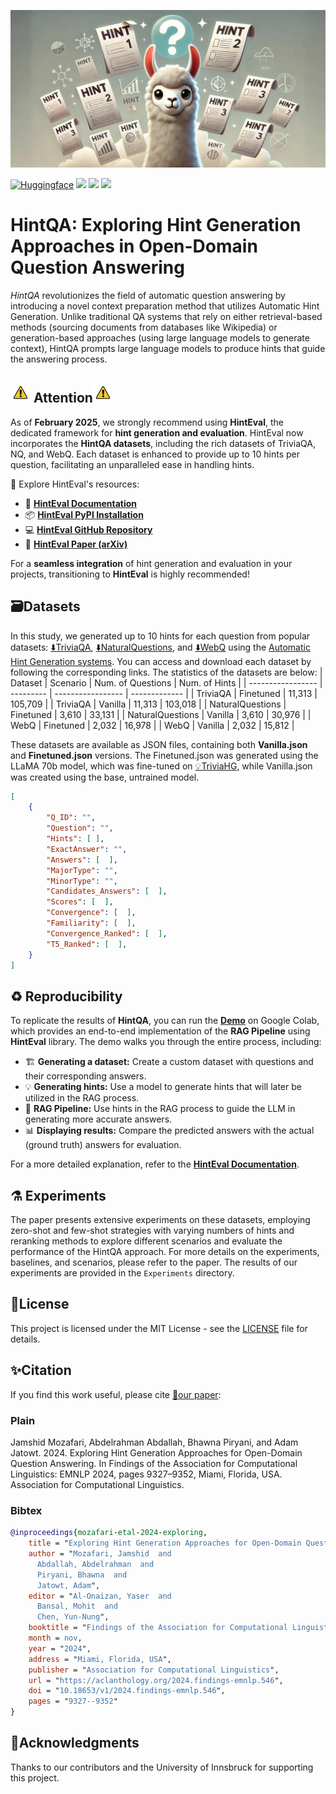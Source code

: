 ![Alt text](images/banner.jpeg "HintQA")

<span align="center">
    <a href="https://huggingface.co/datasets/JamshidJDMY/HintQA/tree/main"><img alt="Huggingface" src="https://img.shields.io/static/v1?label=Datasets&message=HintQA&logo=huggingface&color=20BEFF"/></a>
</span>
<a href="https://doi.org/10.18653/v1/2024.findings-emnlp.546"><img src="https://img.shields.io/static/v1?label=Paper&message=ACL Anthology&color=green&logo=arxiv"></a>
<a href="https://colab.research.google.com/github/DataScienceUIBK/HintQA/blob/main/Code/demo.ipynb"><img src="https://img.shields.io/static/v1?label=Colab&message=Demo&logo=Google%20Colab&color=f9ab00"></a>
<a href="https://opensource.org/license/mit"><img src="https://img.shields.io/static/v1?label=License&message=MIT&color=red"></a>


# HintQA: Exploring Hint Generation Approaches in Open-Domain Question Answering
*HintQA* revolutionizes the field of automatic question answering by introducing a novel context preparation method that utilizes Automatic Hint Generation. Unlike traditional QA systems that rely on either retrieval-based methods (sourcing documents from databases like Wikipedia) or generation-based approaches (using large language models to generate context), HintQA prompts large language models to produce hints that guide the answering process.

## <img src="https://github.com/DataScienceUIBK/HintQA/blob/main/images/gif-dan.gif" width="32" height="32"/> Attention<img src="https://github.com/DataScienceUIBK/HintQA/blob/main/images/gif-dan.gif" width="32" height="32"/>

As of **February 2025**, we strongly recommend using **HintEval**, the dedicated framework for **hint generation and evaluation**. HintEval now incorporates the **HintQA datasets**, including the rich datasets of TriviaQA, NQ, and WebQ. Each dataset is enhanced to provide up to 10 hints per question, facilitating an unparalleled ease in handling hints.

🔗 Explore HintEval's resources:
- 📖 **[HintEval Documentation](http://hinteval.readthedocs.io/)**
- 📦 **[HintEval PyPI Installation](https://pypi.org/project/hinteval/)**
- 💻 **[HintEval GitHub Repository](https://github.com/DataScienceUIBK/HintEval)**
- 📜 **[HintEval Paper (arXiv)](https://doi.org/10.48550/arXiv.2502.00857)**  

For a **seamless integration** of hint generation and evaluation in your projects, transitioning to **HintEval** is highly recommended!

## 🗃️Datasets
In this study, we generated up to 10 hints for each question from popular datasets: [⬇️TriviaQA](https://huggingface.co/datasets/JamshidJDMY/HintQA/tree/main/TriviaQA), [⬇️NaturalQuestions](https://huggingface.co/datasets/JamshidJDMY/HintQA/tree/main/NQ), and [⬇️WebQ](https://huggingface.co/datasets/JamshidJDMY/HintQA/tree/main/WebQ) using the [Automatic Hint Generation systems](https://github.com/DataScienceUIBK/TriviaHG). You can access and download each dataset by following the corresponding links. The statistics of the datasets are below: 
|  Dataset          |  Scenario | Num. of Questions | Num. of Hints |
| ----------------- | --------- | ----------------- | ------------- |
| TriviaQA          | Finetuned | 11,313            | 105,709       |
| TriviaQA          | Vanilla   | 11,313            | 103,018       |
| NaturalQuestions  | Finetuned | 3,610             | 33,131        |
| NaturalQuestions  | Vanilla   | 3,610             | 30,976        |
| WebQ              | Finetuned | 2,032             | 16,978        |
| WebQ              | Vanilla   | 2,032             | 15,812        |

These datasets are available as JSON files, containing both **Vanilla.json** and **Finetuned.json** versions. The Finetuned.json was generated using the LLaMA 70b model, which was fine-tuned on [💡TriviaHG](https://github.com/DataScienceUIBK/TriviaHG), while Vanilla.json was created using the base, untrained model.
```json
[
    {
        "Q_ID": "",
        "Question": "",
        "Hints": [ ],
        "ExactAnswer": "",
        "Answers": [  ],
        "MajorType": "",
        "MinorType": "",
        "Candidates_Answers": [  ],
        "Scores": [  ],
        "Convergence": [  ],
        "Familiarity": [  ],
        "Convergence_Ranked": [  ],
        "T5_Ranked": [  ],
    }
]

```

## ♻️ Reproducibility

To replicate the results of **HintQA**, you can run the **[Demo](https://colab.research.google.com/github/DataScienceUIBK/HintQA/blob/main/Code/demo.ipynb)** on Google Colab, which provides an end-to-end implementation of the **RAG Pipeline** using **HintEval** library. The demo walks you through the entire process, including:

- 🏗️ **Generating a dataset:** Create a custom dataset with questions and their corresponding answers.  
- 💡 **Generating hints:** Use a model to generate hints that will later be utilized in the RAG process.  
- 🔄 **RAG Pipeline:** Use hints in the RAG process to guide the LLM in generating more accurate answers.  
- 📊 **Displaying results:** Compare the predicted answers with the actual (ground truth) answers for evaluation.  

For a more detailed explanation, refer to the **[HintEval Documentation](https://hinteval.readthedocs.io)**. 

## ⚗️ Experiments
The paper presents extensive experiments on these datasets, employing zero-shot and few-shot strategies with varying numbers of hints and reranking methods to explore different scenarios and evaluate the performance of the HintQA approach. For more details on the experiments, baselines, and scenarios, please refer to the paper. The results of our experiments are provided in the `Experiments` directory.

## 🪪License
This project is licensed under the MIT License - see the [LICENSE](LICENSE) file for details.

## ✨Citation
If you find this work useful, please cite [📜our paper](https://doi.org/10.18653/v1/2024.findings-emnlp.546):
### Plain
Jamshid Mozafari, Abdelrahman Abdallah, Bhawna Piryani, and Adam Jatowt. 2024. Exploring Hint Generation Approaches for Open-Domain Question Answering. In Findings of the Association for Computational Linguistics: EMNLP 2024, pages 9327–9352, Miami, Florida, USA. Association for Computational Linguistics.
### Bibtex
```bibtex
@inproceedings{mozafari-etal-2024-exploring,
    title = "Exploring Hint Generation Approaches for Open-Domain Question Answering",
    author = "Mozafari, Jamshid  and
      Abdallah, Abdelrahman  and
      Piryani, Bhawna  and
      Jatowt, Adam",
    editor = "Al-Onaizan, Yaser  and
      Bansal, Mohit  and
      Chen, Yun-Nung",
    booktitle = "Findings of the Association for Computational Linguistics: EMNLP 2024",
    month = nov,
    year = "2024",
    address = "Miami, Florida, USA",
    publisher = "Association for Computational Linguistics",
    url = "https://aclanthology.org/2024.findings-emnlp.546",
    doi = "10.18653/v1/2024.findings-emnlp.546",
    pages = "9327--9352"
}
```

## 🙏Acknowledgments
Thanks to our contributors and the University of Innsbruck for supporting this project.
